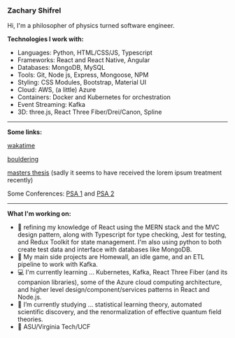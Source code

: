 ### Zachary Shifrel

Hi, I'm a philosopher of physics turned software engineer. 

**Technologies I work with:**

- Languages: Python, HTML/CSS/JS, Typescript
- Frameworks: React and React Native, Angular
- Databases: MongoDB, MySQL
- Tools: Git, Node js, Express, Mongoose, NPM
- Styling: CSS Modules, Bootstrap, Material UI
- Cloud: AWS, (a little) Azure
- Containers: Docker and Kubernetes for orchestration
- Event Streaming: Kafka
- 3D: three.js, React Three Fiber/Drei/Canon, Spline

---

**Some links:**

[wakatime](https://wakatime.com/@a12ba76a-10c1-42b3-aafb-0619ed0dd2c7)

[bouldering](https://www.instagram.com/zachshifrel/)

[masters thesis](https://vtechworks.lib.vt.edu/handle/10919/102340) (sadly it seems to have received the lorem ipsum treatment recently)

Some Conferences: [PSA 1](https://psa2020.philsci.org/program-schedule/sponsor-lounge/program/54/concepts-as-epistemic-tools-a-comparative-approach) and [PSA 2](https://psa2018.philsci.org/component/dryfta/abstract/public/430/110-biological-structures)

---

**What I'm working on:**

- 🔭 refining my knowledge of React using the MERN stack and the MVC design pattern, along with Typescript for type checking, Jest for testing, and Redux Toolkit for state management. I'm also using python to both create test data and interface with databases like MongoDB.
- 📝 My main side projects are Homewall, an idle game, and an ETL pipeline to work with Kafka.
- 💻 I'm currently learning ... Kubernetes, Kafka, React Three Fiber (and its companion libraries), some of the Azure cloud computing architecture, and higher level design/component/services patterns in React and Node.js.
- 🔬 I’m currently studying ... statistical learning theory, automated scientific discovery, and the renormalization of effective quantum field theories. 
- 📜 ASU/Virginia Tech/UCF

